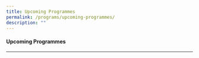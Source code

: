 ```yaml
---
title: Upcoming Programmes
permalink: /programs/upcoming-programmes/
description: ""
---
```

#### **Upcoming Programmes**

---
